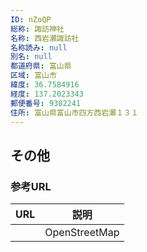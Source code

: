 ```yaml
---
ID: nZoQP
総称: 諏訪神社
名称: 西岩瀬諏訪社
名称読み: null
別名: null
都道府県: 富山県
区域: 富山市
緯度: 36.7584916
経度: 137.2023343
郵便番号: 9302241
住所: 富山県富山市四方西岩瀬１３１
---
```


## その他

### 参考URL

| URL | 説明          |
| --- | ------------- |
|     | OpenStreetMap |

